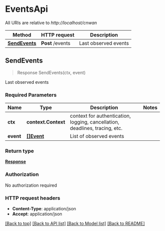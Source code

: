 # EventsApi

<!-- markdown-link-check-disable-next-line -->
All URIs are relative to *http://localhost/cnwan*

Method | HTTP request | Description
------------- | ------------- | -------------
[**SendEvents**](EventsApi.md#SendEvents) | **Post** /events | Last observed events



## SendEvents

> Response SendEvents(ctx, event)

Last observed events

### Required Parameters


Name | Type | Description  | Notes
------------- | ------------- | ------------- | -------------
**ctx** | **context.Context** | context for authentication, logging, cancellation, deadlines, tracing, etc.
**event** | [**[]Event**](Event.md)| List of observed events | 

### Return type

[**Response**](Response.md)

### Authorization

No authorization required

### HTTP request headers

- **Content-Type**: application/json
- **Accept**: application/json

[[Back to top]](#) [[Back to API list]](../README.md#documentation-for-api-endpoints)
[[Back to Model list]](../README.md#documentation-for-models)
[[Back to README]](../README.md)

